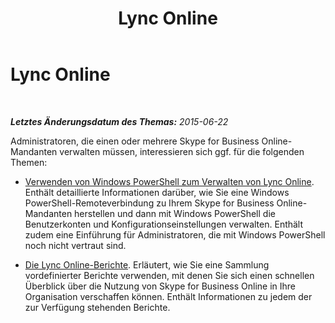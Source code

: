 ﻿---
title: Lync Online
TOCTitle: Lync Online
ms:assetid: 75ed05e3-9d62-411a-8045-b23bf4297ba0
ms:mtpsurl: https://technet.microsoft.com/de-de/library/Dn362805(v=OCS.15)
ms:contentKeyID: 56269290
ms.date: 06/01/2017
mtps_version: v=OCS.15
ms.translationtype: HT
---

# Lync Online

 

_**Letztes Änderungsdatum des Themas:** 2015-06-22_

Administratoren, die einen oder mehrere Skype for Business Online-Mandanten verwalten müssen, interessieren sich ggf. für die folgenden Themen:

  - [Verwenden von Windows PowerShell zum Verwalten von Lync Online](skype-for-business-online-using-windows-powershell-to-manage-your-tenant.md). Enthält detaillierte Informationen darüber, wie Sie eine Windows PowerShell-Remoteverbindung zu Ihrem Skype for Business Online-Mandanten herstellen und dann mit Windows PowerShell die Benutzerkonten und Konfigurationseinstellungen verwalten. Enthält zudem eine Einführung für Administratoren, die mit Windows PowerShell noch nicht vertraut sind.

  - [Die Lync Online-Berichte](https://technet.microsoft.com/de-de/library/dn362773\(v=ocs.15\)). Erläutert, wie Sie eine Sammlung vordefinierter Berichte verwenden, mit denen Sie sich einen schnellen Überblick über die Nutzung von Skype for Business Online in Ihre Organisation verschaffen können. Enthält Informationen zu jedem der zur Verfügung stehenden Berichte.

